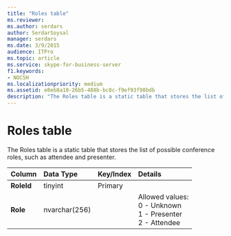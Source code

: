 ```yaml
---
title: "Roles table"
ms.reviewer: 
ms.author: serdars
author: SerdarSoysal
manager: serdars
ms.date: 3/9/2015
audience: ITPro
ms.topic: article
ms.service: skype-for-business-server
f1.keywords:
- NOCSH
ms.localizationpriority: medium
ms.assetid: e8eb8a10-26b5-488b-bc8c-f9ef93f98bdb
description: "The Roles table is a static table that stores the list of possible conference roles, such as attendee and presenter."
---
```


# Roles table
 
The Roles table is a static table that stores the list of possible conference roles, such as attendee and presenter.
  
|**Column**|**Data Type**|**Key/Index**|**Details**|
|:-----|:-----|:-----|:-----|
|**RoleId** <br/> |tinyint  <br/> |Primary  <br/> ||
|**Role** <br/> |nvarchar(256)  <br/> || Allowed values: <br/>  0 - Unknown <br/>  1 - Presenter <br/>  2 - Attendee <br/> |
   

